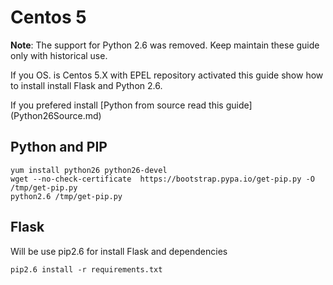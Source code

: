 # Centos 5

**Note**: The support for Python 2.6 was removed. Keep maintain these guide only with historical use.

If you OS. is Centos 5.X with EPEL repository activated this guide show how to install install Flask and Python 2.6.

If you prefered install [Python from source read this guide] (Python26Source.md)


## Python and PIP
```
yum install python26 python26-devel
wget --no-check-certificate  https://bootstrap.pypa.io/get-pip.py -O /tmp/get-pip.py
python2.6 /tmp/get-pip.py

```



## Flask
Will be use pip2.6 for install Flask and dependencies

```
pip2.6 install -r requirements.txt
```
